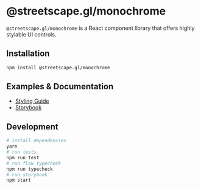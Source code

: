 # @streetscape.gl/monochrome

`@streetscape.gl/monochrome` is a React component library that offers highly stylable UI controls.

## Installation

```bash
npm install @streetscape.gl/monochrome
```

## Examples & Documentation

- [Styling Guide](/docs/api-reference/styling-guide.md)
- [Storybook](https://uber-web.github.io/monochrome/)

## Development

```bash
# install dependencies
yarn
# run tests
npm run test
# run flow typecheck
npm run typecheck
# run storybook
npm start
```

